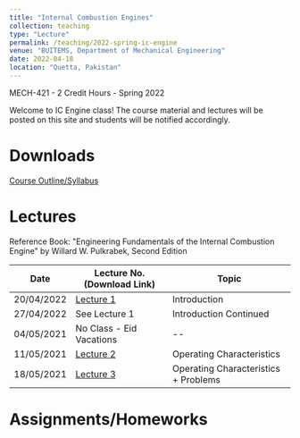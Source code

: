 ```yaml
---
title: "Internal Combustion Engines"
collection: teaching
type: "Lecture"
permalink: /teaching/2022-spring-ic-engine
venue: "BUITEMS, Department of Mechanical Engineering"
date: 2022-04-18
location: "Quetta, Pakistan"
---
```


MECH-421 - 2 Credit Hours - Spring 2022

<!---
Internal Combustion Engines
======
-->

Welcome to IC Engine class! 
The course material and lectures will be posted on this site and students will be notified accordingly. 

Downloads
======
[Course Outline/Syllabus](https://github.com/kashifliaqat/kashifliaqat.github.io/raw/master/files/ic_syllabus.pdf)

<!--
    
[Grades](https://github.com/kashifliaqat/kashifliaqat.github.io/raw/master/files/ic_engine_2021/grades_ic_engine.pdf)

[Formula Sheet](https://github.com/kashifliaqat/kashifliaqat.github.io/raw/master/files/ic_engine_2021/Final_Formula_Sheet.pdf)

[Presentation groups](https://github.com/kashifliaqat/kashifliaqat.github.io/raw/master/files/ic_engine_2021/Presentation_groups.pdf) - 
[Presentation topics](https://github.com/kashifliaqat/kashifliaqat.github.io/raw/master/files/ic_engine_2021/IC_Engine_Presentation_Topics.pdf)

[Quiz 1 - MATLAB Code](https://github.com/kashifliaqat/kashifliaqat.github.io/raw/master/files/ic_engine_2021/Quiz_1_MATLAB_Code.pdf)
-->

Lectures
======
Reference Book: "Engineering Fundamentals of the Internal Combustion Engine" by Willard W. Pulkrabek, Second Edition

| **Date**   | **Lecture No. (Download Link)**                                                                                      | **Topic**                            |
|------------|----------------------------------------------------------------------------------------------------------------------|--------------------------------------|
| 20/04/2022 | [Lecture 1](https://github.com/kashifliaqat/kashifliaqat.github.io/raw/master/files/IC_Engine_1.pdf)                 | Introduction                         |
| 27/04/2022 | See Lecture 1                | Introduction Continued                        |
| 04/05/2021 | No Class - Eid Vacations  | --           |
| 11/05/2021 | [Lecture 2](https://github.com/kashifliaqat/kashifliaqat.github.io/raw/master/files/ic_engine_2021/IC_Engine_2.pdf)  | Operating Characteristics            |
| 18/05/2021 | [Lecture 3](https://github.com/kashifliaqat/kashifliaqat.github.io/raw/master/files/ic_engine_2021/IC_Engine_3.pdf)  | Operating Characteristics + Problems |

<!--



| 19/07/2021 |                                                                                                                      | No Class - Eid Ul Adha 2021          |
| 26/07/2021 | PEC Visit - Class to be rescheduled!                                                                                 | Scheduled on 20/08/2021              |
| 02/08/2021 | [Lecture 4](https://github.com/kashifliaqat/kashifliaqat.github.io/raw/master/files/ic_engine_2021/IC_Engine_4.pdf)  | Engine Cycles                        |
| 09/08/2021 | [Lecture 5](https://github.com/kashifliaqat/kashifliaqat.github.io/raw/master/files/ic_engine_2021/IC_Engine_5.pdf)  | Problems (Engine Cycles)             |
| 16/08/2021 | [Lecture 6](https://github.com/kashifliaqat/kashifliaqat.github.io/raw/master/files/ic_engine_2021/IC_Engine_6.pdf)  | Engine Fuels and Knocking            |
| 20/08/2021 | Lecture 7                                                                                                            | Quiz 1 + Mid Exam Review             | 
| 23/08/2021 | No Class                                                                                                             | Mid Exams                            |
| 30/08/2021 | No Class                                                                                                             | Mid Exams                            |
| 06/09/2021 | [Lecture 8](https://github.com/kashifliaqat/kashifliaqat.github.io/raw/master/files/ic_engine_2021/IC_Engine_8.pdf)  | Air and Fuel Induction               |
| 13/09/2021 | [Lecture 9](https://github.com/kashifliaqat/kashifliaqat.github.io/raw/master/files/ic_engine_2021/IC_Engine_9.pdf)  | Air and Fuel Induction (Problems)    |
| 20/09/2021 | Lecture 10                                                                                                           | Student Presentations                |
| 27/09/2021 | [Lecture 11](https://github.com/kashifliaqat/kashifliaqat.github.io/raw/master/files/ic_engine_2021/IC_Engine_10.pdf)| Fluid Motion - Exhaust Flow          |
| 04/10/2021 | [Lecture 12](https://github.com/kashifliaqat/kashifliaqat.github.io/raw/master/files/ic_engine_2021/IC_Engine_12.pdf)| Heat Transfer in Engines             |
| 11/10/2021 & 18/10/2021 | [Lecture 13](https://github.com/kashifliaqat/kashifliaqat.github.io/raw/master/files/ic_engine_2021/IC_Engine_13.pdf)| Engine Emissions and Pollution       |

-->

Assignments/Homeworks
======

<!--
[Homework 1](https://github.com/kashifliaqat/kashifliaqat.github.io/raw/master/files/ic_engine_2021/Homework_1_IC_Engine.pdf) - Due at class time (16/08/2021)

[Homework 2 (Complex Engineering Problem #1)](https://github.com/kashifliaqat/kashifliaqat.github.io/raw/master/files/ic_engine_2021/Homework_2_IC_Engine_CEP.pdf) - Due at class time (04/10/2021)

[Homework 3](https://github.com/kashifliaqat/kashifliaqat.github.io/raw/master/files/ic_engine_2021/Homework_2_IC_Engine.pdf) - Due at class time (11/10/2021)

-->
